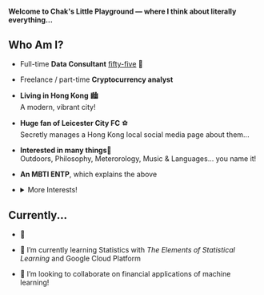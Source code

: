 #### Welcome to Chak's Little Playground — where I think about literally everything...

## Who Am I?
- Full-time **Data Consultant** [fifty-five](https://www.fifty-five.com/hk/) 🏫<br />

- Freelance / part-time **Cryptocurrency analyst** <br />

- **Living in Hong Kong** 🏙️ <br />A modern, vibrant city!  

- **Huge fan of Leicester City FC** ⚽ <br />Secretly manages a Hong Kong local social media page about them...  

- **Interested in many things**🤔 <br />Outdoors, Philosophy, Meterorology, Music & Languages... you name it!  

- **An MBTI ENTP**, which explains the above <br />

- <details>
  <summary> More Interests!</summary>
  
  ### Sports / Active
  1. Weight Training
  2. Football
  3. Squash
  4. Hiking
  5. Camping
  
  ### Academic Subjects
  1. Data Science
  2. Business
  3. Statistics
  4. Political Science
  5. Philosophy
  6. Sociology
  7. Psychology
  8. History
  9. Meterorology
  10. Physics
  11. Geography
  
  ### Arts and Humanities
  1. Music: Pop, Classical, Electropop, Indie, Folk, Poetic
  2. Literature: Ancient & Contemporary Chinese (trying to read more!)
  3. Foreign Langauges: Currently on French, planning to learn Spanish, Italian, Arabic in the future
  
  ### Life-related
  1. Cooking: Cantonese cuisine
  2. Reading
  3. Investing
  4. Photography
  5. Wine & Cocktail
  6. Of course... TRAVELLING!    
     <br />
  And... thank you for browsing to the bottom! Send an email to me @ wchak.tse@gmail.com if you are interested :D
</details>

## Currently...
- 🔭 

- 🌱 I’m currently learning Statistics with _The Elements of Statistical Learning_ and Google Cloud Platform  

- 👯 I’m looking to collaborate on financial applications of machine learning!  
